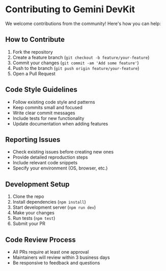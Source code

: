 # Contributing to Gemini DevKit

We welcome contributions from the community! Here's how you can help:

## How to Contribute

1. Fork the repository
2. Create a feature branch (`git checkout -b feature/your-feature`)
3. Commit your changes (`git commit -am 'Add some feature'`)
4. Push to the branch (`git push origin feature/your-feature`)
5. Open a Pull Request

## Code Style Guidelines

- Follow existing code style and patterns
- Keep commits small and focused
- Write clear commit messages
- Include tests for new functionality
- Update documentation when adding features

## Reporting Issues

- Check existing issues before creating new ones
- Provide detailed reproduction steps
- Include relevant code snippets
- Specify your environment (OS, browser, etc.)

## Development Setup

1. Clone the repo
2. Install dependencies (`npm install`)
3. Start development server (`npm run dev`)
4. Make your changes
5. Run tests (`npm test`)
6. Submit your PR

## Code Review Process

- All PRs require at least one approval
- Maintainers will review within 3 business days
- Be responsive to feedback and questions
